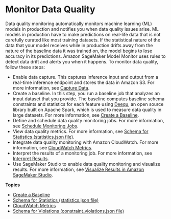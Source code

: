 # Monitor Data Quality<a name="model-monitor-data-quality"></a>

Data quality monitoring automatically monitors machine learning \(ML\) models in production and notifies you when data quality issues arise\. ML models in production have to make predictions on real\-life data that is not carefully curated like most training datasets\. If the statistical nature of the data that your model receives while in production drifts away from the nature of the baseline data it was trained on, the model begins to lose accuracy in its predictions\. Amazon SageMaker Model Monitor uses rules to detect data drift and alerts you when it happens\. To monitor data quality, follow these steps:
+ Enable data capture\. This captures inference input and output from a real\-time inference endpoint and stores the data in Amazon S3\. For more information, see [Capture Data](model-monitor-data-capture.md)\.
+ Create a baseline\. In this step, you run a baseline job that analyzes an input dataset that you provide\. The baseline computes baseline schema constraints and statistics for each feature using [Deequ](https://github.com/awslabs/deequ), an open source library built on Apache Spark, which is used to measure data quality in large datasets\. For more information, see [Create a Baseline](model-monitor-create-baseline.md)\.
+ Define and schedule data quality monitoring jobs\. For more information, see [Schedule Monitoring Jobs](model-monitor-scheduling.md)\.
+ View data quality metrics\. For more information, see [Schema for Statistics \(statistics\.json file\)](model-monitor-interpreting-statistics.md)\.
+ Integrate data quality monitoring with Amazon CloudWatch\. For more information, see [CloudWatch Metrics](model-monitor-interpreting-cloudwatch.md)\.
+ Interpret the results of a monitoring job\. For more information, see [Interpret Results](model-monitor-interpreting-results.md)\.
+ Use SageMaker Studio to enable data quality monitoring and visualize results\. For more information, see [Visualize Results in Amazon SageMaker Studio](model-monitor-interpreting-visualize-results.md)\.

**Topics**
+ [Create a Baseline](model-monitor-create-baseline.md)
+ [Schema for Statistics \(statistics\.json file\)](model-monitor-interpreting-statistics.md)
+ [CloudWatch Metrics](model-monitor-interpreting-cloudwatch.md)
+ [Schema for Violations \(constraint\_violations\.json file\)](model-monitor-interpreting-violations.md)